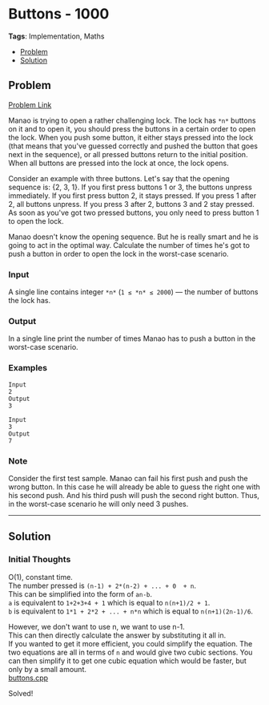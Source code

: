 # Buttons - 1000
**Tags**: Implementation, Maths  
- [Problem](#problem)
- [Solution](#solution)

## Problem
[Problem Link](https://codeforces.com/problemset/problem/268/B)  

Manao is trying to open a rather challenging lock. The lock has `*n*` buttons on it and to open it, you should press the buttons in a certain order to open the lock. When you push some button, it either stays pressed into the lock (that means that you've guessed correctly and pushed the button that goes next in the sequence), or all pressed buttons return to the initial position. When all buttons are pressed into the lock at once, the lock opens.  

Consider an example with three buttons. Let's say that the opening sequence is: {2, 3, 1}. If you first press buttons 1 or 3, the buttons unpress immediately. If you first press button 2, it stays pressed. If you press 1 after 2, all buttons unpress. If you press 3 after 2, buttons 3 and 2 stay pressed. As soon as you've got two pressed buttons, you only need to press button 1 to open the lock.  

Manao doesn't know the opening sequence. But he is really smart and he is going to act in the optimal way. Calculate the number of times he's got to push a button in order to open the lock in the worst-case scenario.  
  
### Input
A single line contains integer `*n*` (`1 ≤ *n* ≤ 2000`) — the number of buttons the lock has.  
  
### Output
In a single line print the number of times Manao has to push a button in the worst-case scenario.

### Examples
```
Input
2
Output
3
```
```
Input
3
Output
7
```

### Note
Consider the first test sample. Manao can fail his first push and push the wrong button. In this case he will already be able to guess the right one with his second push. And his third push will push the second right button. Thus, in the worst-case scenario he will only need 3 pushes.


-----
## Solution

### Initial Thoughts
O(1), constant time.  
The number pressed is `(n-1) + 2*(n-2) + ... + 0  + n`.  
This can be simplified into the form of `an-b`.  
`a` is equivalent to `1+2+3+4 + 1` which is equal to `n(n+1)/2 + 1`.  
`b` is equivalent to `1*1 + 2*2 + ... + n*n` which is equal to `n(n+1)(2n-1)/6`.  

However, we don't want to use n, we want to use n-1.  
This can then directly calculate the answer by substituting it all in.  
If you wanted to get it more efficient, you could simplify the equation. The two equations are all in terms of `n` and would give two cubic sections. You can then simplify it to get one cubic equation which would be faster, but only by a small amount.  
[buttons.cpp](buttons.cpp)  


Solved!